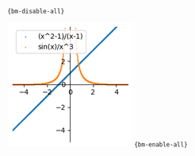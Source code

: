`{bm-disable-all}`

![Graph(s) of (x^2-1)/(x-1),sin(x)/x^3](calculus_f0c74e1574f7d7d630b8b06c1c94478d.png)
`{bm-enable-all}`

